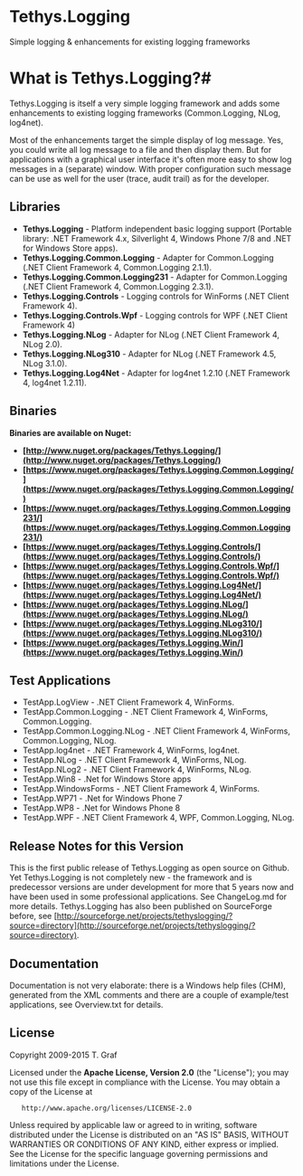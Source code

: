Tethys.Logging
==============

Simple logging &amp; enhancements for existing logging frameworks

# What is Tethys.Logging?#

Tethys.Logging is itself a very simple logging framework and adds some enhancements to existing logging frameworks (Common.Logging, NLog, log4net).

Most of the enhancements target the simple display of log message. Yes, you could write all log message to a file and then display them. But for applications with a graphical user interface it's often more easy to show log messages in a (separate) window. With proper configuration such message can be use as well for the user (trace, audit trail) as for the developer. 

## Libraries ##
* **Tethys.Logging** - Platform independent basic logging support (Portable library: .NET Framework 4.x, Silverlight 4, Windows Phone 7/8 and .NET for Windows 	Store apps).
* **Tethys.Logging.Common.Logging** - Adapter for Common.Logging (.NET Client Framework 4, Common.Logging 2.1.1).
* **Tethys.Logging.Common.Logging231** - Adapter for 	Common.Logging (.NET Client Framework 4, Common.Logging 2.3.1).
* **Tethys.Logging.Controls** - Logging controls for WinForms (.NET Client Framework 4).
* **Tethys.Logging.Controls.Wpf** - Logging controls for WPF (.NET Client Framework 4)
* **Tethys.Logging.NLog** - Adapter for NLog (.NET Client Framework 4, NLog 2.0).
* **Tethys.Logging.NLog310** - Adapter for NLog (.NET Framework 4.5, NLog 3.1.0).
* **Tethys.Logging.Log4Net** - Adapter for log4net 1.2.10 (.NET Framework 4, log4net 1.2.11).

## Binaries ##

**Binaries are available on Nuget:**

* **[http://www.nuget.org/packages/Tethys.Logging/](http://www.nuget.org/packages/Tethys.Logging/)**
* **[https://www.nuget.org/packages/Tethys.Logging.Common.Logging/](https://www.nuget.org/packages/Tethys.Logging.Common.Logging/)**
* **[https://www.nuget.org/packages/Tethys.Logging.Common.Logging231/](https://www.nuget.org/packages/Tethys.Logging.Common.Logging231/)**
* **[https://www.nuget.org/packages/Tethys.Logging.Controls/](https://www.nuget.org/packages/Tethys.Logging.Controls/)**
* **[https://www.nuget.org/packages/Tethys.Logging.Controls.Wpf/](https://www.nuget.org/packages/Tethys.Logging.Controls.Wpf/)**
* **[https://www.nuget.org/packages/Tethys.Logging.Log4Net/](https://www.nuget.org/packages/Tethys.Logging.Log4Net/)**
* **[https://www.nuget.org/packages/Tethys.Logging.NLog/](https://www.nuget.org/packages/Tethys.Logging.NLog/)**
* **[https://www.nuget.org/packages/Tethys.Logging.NLog310/](https://www.nuget.org/packages/Tethys.Logging.NLog310/)**
* **[https://www.nuget.org/packages/Tethys.Logging.Win/](https://www.nuget.org/packages/Tethys.Logging.Win/)**

## Test Applications ##
* TestApp.LogView - .NET Client Framework 4, WinForms. 
* TestApp.Common.Logging - .NET Client Framework 4, WinForms, Common.Logging. 
* TestApp.Common.Logging.NLog - .NET Client Framework 4, WinForms, Common.Logging, NLog.
* TestApp.log4net - .NET Framework 4, WinForms, log4net.
* TestApp.NLog - .NET Client Framework 4, WinForms, NLog.
* TestApp.NLog2 - .NET Client Framework 4, WinForms, NLog.
* TestApp.Win8 - .Net for Windows Store apps
* TestApp.WindowsForms - .NET Client Framework 4, WinForms.
* TestApp.WP71 - .Net for Windows Phone 7
* TestApp.WP8 - .Net for Windows Phone 8
* TestApp.WPF - .NET Client Framework 4, WPF, Common.Logging, NLog.

Release Notes for this Version
------------------------------
This is the first public release of Tethys.Logging as open source on Github. 
Yet Tethys.Logging is not completely new - the framework and is predecessor versions are under development for more that 5 years now and have been used in some professional applications. 
See ChangeLog.md for more details.
Tethys.Logging has also been published on SourceForge before, see [http://sourceforge.net/projects/tethyslogging/?source=directory](http://sourceforge.net/projects/tethyslogging/?source=directory).

Documentation
-------------
Documentation is not very elaborate: there is a Windows help files (CHM), 
generated from the XML comments and there are a couple of example/test 
applications, see Overview.txt for details.

License
-------
Copyright 2009-2015 T. Graf

Licensed under the **Apache License, Version 2.0** (the "License");
you may not use this file except in compliance with the License.
You may obtain a copy of the License at

       http://www.apache.org/licenses/LICENSE-2.0

Unless required by applicable law or agreed to in writing, software distributed under the License is distributed on an "AS IS" BASIS, WITHOUT WARRANTIES OR CONDITIONS OF ANY KIND, either express or implied.
See the License for the specific language governing permissions and limitations under the License.